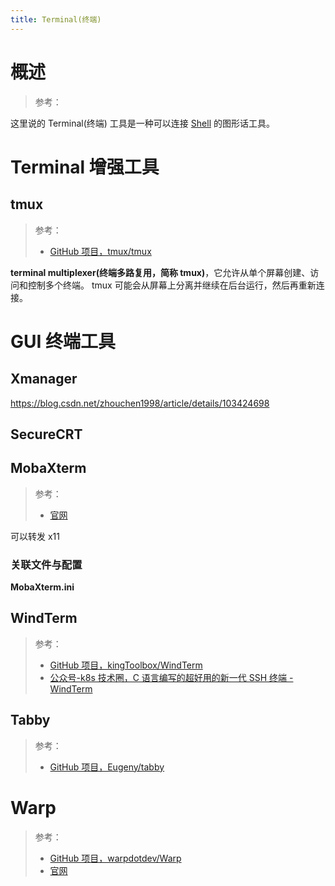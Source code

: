 ```yaml
---
title: Terminal(终端)
---
```


# 概述

> 参考：

这里说的 Terminal(终端) 工具是一种可以连接 [Shell](/docs/1.操作系统/4.Terminal%20与%20Shell/4.Terminal%20与%20Shell.md) 的图形话工具。

# Terminal 增强工具

## tmux

> 参考：
> 
> - [GitHub 项目，tmux/tmux](https://github.com/tmux/tmux)

**terminal multiplexer(终端多路复用，简称 tmux)**，它允许从单个屏幕创建、访问和控制多个终端。 tmux 可能会从屏幕上分离并继续在后台运行，然后再重新连接。

# GUI 终端工具

## Xmanager

<https://blog.csdn.net/zhouchen1998/article/details/103424698>

## SecureCRT


## MobaXterm

> 参考：
> 
> - [官网](https://mobaxterm.mobatek.net/)

可以转发 x11

### 关联文件与配置

**MobaXterm.ini**

## WindTerm

> 参考：
> 
> - [GitHub 项目，kingToolbox/WindTerm](https://github.com/kingToolbox/WindTerm)
> - [公众号-k8s 技术圈，C 语言编写的超好用的新一代 SSH 终端 - WindTerm](https://mp.weixin.qq.com/s/2KJi7frtKYExkyBuM5K2hw)

## Tabby

> 参考：
> 
> - [GitHub 项目，Eugeny/tabby](https://github.com/Eugeny/tabby)

# Warp

> 参考：
> 
> - [GitHub 项目，warpdotdev/Warp](https://github.com/warpdotdev/Warp)
> - [官网](https://www.warp.dev/)


